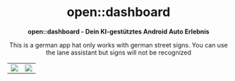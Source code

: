 <div align="center" style="text-align: center;">

<h1>open::dashboard</h1>
<p>
  <b>open::dashboard - Dein KI-gestütztes Android Auto Erlebnis</b>
</p>
<p>This is a german app hat only works with german street signs. You can use the lane assistant but signs will not be recognized</p>

<table>
  <tr>
    <td><img src="https://github.com/user-attachments/assets/a1318b67-4947-46c9-91a0-300ce15822c6" ></img></td>
    <td><img src="https://github.com/user-attachments/assets/42865c6c-402e-401b-a196-9e9887372902" ></img></td>
  </tr>
</table>
